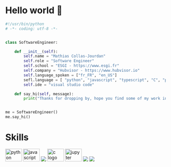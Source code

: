 # Hello world 👋

```python
#!/usr/bin/python
# -*- coding: utf-8 -*-


class SoftwareEngineer:

    def __init__(self):
        self.name = "Mathias Collas-Jourdan"
        self.role = "Software Engineer"
        self.school = "ESGI - https://www.esgi.fr"
        self.company = "Hubvisor - https://www.hubvisor.io"
        self.language_spoken = ["fr_FR", "en_US"]
        sefl.language = [ "python", "javascript", "typescript", "C", "php", "HTML/CSS"]
        self.ide = "visual studio code"

    def say_hi(self, message):
        print("Thanks for dropping by, hope you find some of my work interesting.")


me = SoftwareEngineer()
me.say_hi()
```
# Skills

<div align="left">
  <img src="https://cdn.jsdelivr.net/gh/devicons/devicon/icons/python/python-original.svg" height="40" width="52" alt="python logo"  />
  <img src="https://cdn.jsdelivr.net/gh/devicons/devicon/icons/javascript/javascript-original.svg" height="40" width="52" alt="javascript logo"  />
  <img src="https://cdn.jsdelivr.net/gh/devicons/devicon@latest/icons/typescript/typescript-original.svg" />
  <img src="https://cdn.jsdelivr.net/gh/devicons/devicon/icons/c/c-original.svg" height="40" width="52" alt="c logo"  />
  <img src="https://cdn.jsdelivr.net/gh/devicons/devicon/icons/jupyter/jupyter-original.svg" height="40" width="52" alt="jupyter logo"  />
  <img src="https://cdn.jsdelivr.net/gh/devicons/devicon@latest/icons/git/git-original-wordmark.svg" />
  <img src="https://cdn.jsdelivr.net/gh/devicons/devicon@latest/icons/php/php-original.svg" />
</div>

